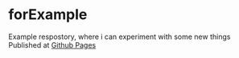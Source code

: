 # forExample
Example respostory, where i can experiment with some new things
Published at [Github Pages](https://pawelgargula.github.io/forExample/)
